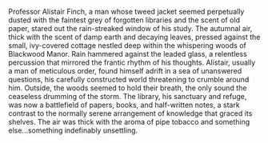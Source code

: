 Professor Alistair Finch, a man whose tweed jacket seemed perpetually dusted with the faintest grey of forgotten libraries and the scent of old paper, stared out the rain-streaked window of his study.  The autumnal air, thick with the scent of damp earth and decaying leaves, pressed against the small, ivy-covered cottage nestled deep within the whispering woods of Blackwood Manor.  Rain hammered against the leaded glass, a relentless percussion that mirrored the frantic rhythm of his thoughts.  Alistair, usually a man of meticulous order, found himself adrift in a sea of unanswered questions, his carefully constructed world threatening to crumble around him.  Outside, the woods seemed to hold their breath, the only sound the ceaseless drumming of the storm. The library, his sanctuary and refuge, was now a battlefield of papers, books, and half-written notes, a stark contrast to the normally serene arrangement of knowledge that graced its shelves. The air was thick with the aroma of pipe tobacco and something else...something indefinably unsettling.
